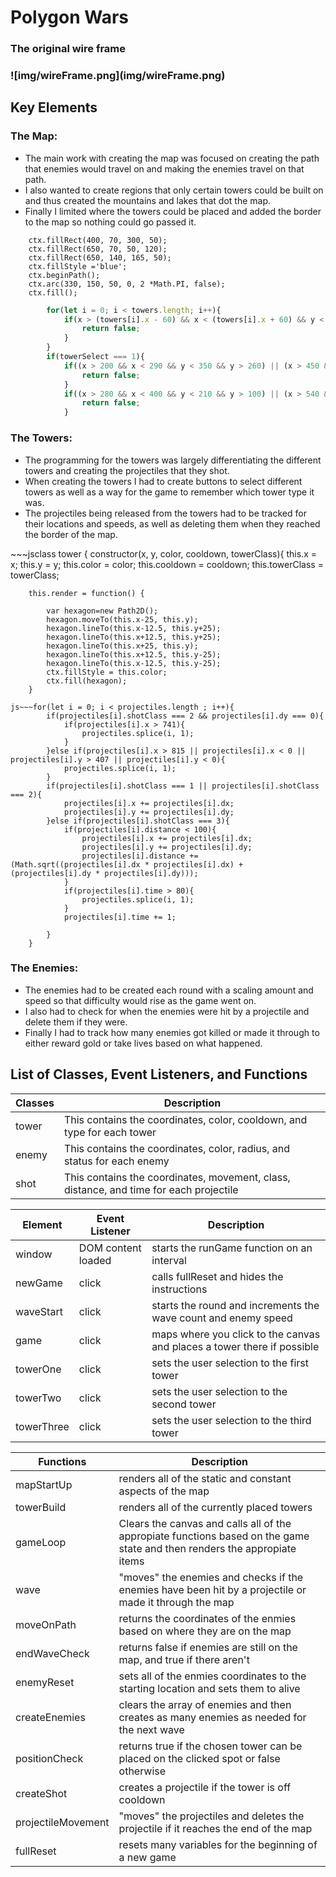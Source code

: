 <h1>Polygon Wars</h1>


<h3>The original wire frame<h3>
![img/wireFrame.png](img/wireFrame.png)

<h2> Key Elements</h2>
  <h3>The Map:</h3>
  <ul>
    <li>The main work with creating the map was focused on creating the path that enemies would travel on and making the enemies travel on that path.</li>
    <li>I also wanted to create regions that only certain towers could be built on and thus created the mountains and lakes that dot the map.</li>
    <li>Finally I limited where the towers could be placed and added the border to the map so nothing could go passed it.  </li>
  </ul>

~~~jsctx.fillRect(400, 70, 50, 190);
    ctx.fillRect(400, 70, 300, 50);
    ctx.fillRect(650, 70, 50, 120);
    ctx.fillRect(650, 140, 165, 50);
    ctx.fillStyle ='blue';
    ctx.beginPath();
    ctx.arc(330, 150, 50, 0, 2 *Math.PI, false);
    ctx.fill();
~~~
~~~js if ( (x < 150 || x > 200 || y < 210) && (x < 150 || x > 450 || y < 210 || y > 260) && (x < 400 || x > 450 || y < 70 || y > 260) && (x < 400 || x > 700 || y < 70 || y > 120) && (x < 650 || x > 700 || y < 70 || y > 190) && (x < 650 || y < 140 || y > 190)){
        for(let i = 0; i < towers.length; i++){
            if(x > (towers[i].x - 60) && x < (towers[i].x + 60) && y < (towers[i].y + 60) && y > (towers[i].y - 60)){
                return false;
            }
        }
        if(towerSelect === 1){
            if((x > 200 && x < 290 && y < 350 && y > 260) || (x > 450 && x < 540 && y < 210 && y > 120)){
                return false;
            }
            if((x > 280 && x < 400 && y < 210 && y > 100) || (x > 540 && x < 650 && y < 210 && y > 120)){
                return false;
            }
  ~~~
  <h3>The Towers:</h3>
  <ul>
    <li>The programming for the towers was largely differentiating the different towers and creating the projectiles that they shot.</li>
    <li>When creating the towers I had to create buttons to select different towers as well as a way for the game to remember which tower type it was.</li>
    <li>The projectiles being released from the towers had to be tracked for their locations and speeds, as well as deleting them when they reached the border of the map.</li>
  </ul>
  ~~~jsclass tower {
    constructor(x, y, color, cooldown, towerClass){
        this.x = x;
        this.y = y;
        this.color = color;
        this.cooldown = cooldown;
        this.towerClass = towerClass;
    
        this.render = function() {

            var hexagon=new Path2D();
            hexagon.moveTo(this.x-25, this.y);
            hexagon.lineTo(this.x-12.5, this.y+25);
            hexagon.lineTo(this.x+12.5, this.y+25);
            hexagon.lineTo(this.x+25, this.y);
            hexagon.lineTo(this.x+12.5, this.y-25);
            hexagon.lineTo(this.x-12.5, this.y-25);
            ctx.fillStyle = this.color;
            ctx.fill(hexagon);
        }
~~~
js~~~for(let i = 0; i < projectiles.length ; i++){
        if(projectiles[i].shotClass === 2 && projectiles[i].dy === 0){
            if(projectiles[i].x > 741){
                projectiles.splice(i, 1);
            }
        }else if(projectiles[i].x > 815 || projectiles[i].x < 0 || projectiles[i].y > 407 || projectiles[i].y < 0){
            projectiles.splice(i, 1);
        }
        if(projectiles[i].shotClass === 1 || projectiles[i].shotClass === 2){
            projectiles[i].x += projectiles[i].dx;
            projectiles[i].y += projectiles[i].dy;
        }else if(projectiles[i].shotClass === 3){
            if(projectiles[i].distance < 100){
                projectiles[i].x += projectiles[i].dx;
                projectiles[i].y += projectiles[i].dy;
                projectiles[i].distance += (Math.sqrt((projectiles[i].dx * projectiles[i].dx) + (projectiles[i].dy * projectiles[i].dy)));
            }
            if(projectiles[i].time > 80){
                projectiles.splice(i, 1);
            }
            projectiles[i].time += 1;

        }
    }
~~~
  <h3>The Enemies:</h3>
  <ul>
    <li>The enemies had to be created each round with a scaling amount and speed so that difficulty would rise as the game went on.</li>
    <li>I also had to check for when the enemies were hit by a projectile and delete them if they were.</li>
    <li>Finally I had to track how many enemies got killed or made it through to either reward gold or take lives based on what happened.</li>
  </ul>
<h2> List of Classes, Event Listeners, and Functions </h2>
  <table>
        <thead>
            <tr>
                <th>Classes</th>
                <th>Description</th>
            </tr>
        </thead>
        <tbody>
          <tr>
            <td>tower</td>
            <td>This contains the coordinates, color, cooldown, and type for each tower</td>
          </tr>
          <tr>
            <td>enemy</td>
            <td>This contains the coordinates, color, radius, and status for each enemy</td>
          </tr>
          <tr>
            <td>shot</td>
            <td>This contains the coordinates, movement, class, distance, and time for each projectile</td>
          </tr>
        </tbody>
 </table>
 <table>
   <thead>
     <tr>
       <th>Element</th>
       <th>Event Listener</th>
       <th>Description</th>
     </tr>
   </thead>
   <tbody>
     <tr>
       <td>window</td>
       <td>DOM content loaded</td>
       <td>starts the runGame function on an interval</td>
     </tr>
     <tr>
       <td>newGame</td>
       <td>click</td>
       <td>calls fullReset and hides the instructions</td>
     </tr>
     <tr>
       <td>waveStart</td>
       <td>click</td>
       <td>starts the round and increments the wave count and enemy speed</td>
     </tr>
     <tr>
       <td>game</td>
       <td>click</td>
       <td>maps where you click to the canvas and places a tower there if possible</td>
     </tr>
     <tr>
       <td>towerOne</td>
       <td>click</td>
       <td>sets the user selection to the first tower</td>
     </tr>
     <tr>
       <td>towerTwo</td>
       <td>click</td>
       <td>sets the user selection to the second tower</td>
     </tr>
     <tr>
       <td>towerThree</td>
       <td>click</td>
       <td>sets the user selection to the third tower</td>
     </tr>
  </table>
 <table>
        <thead>
            <tr>
                <th>Functions</th>
                <th>Description</th>
            </tr>
        </thead>
        <tbody>
          <tr>
            <td>mapStartUp</td>
            <td>renders all of the static and constant aspects of the map</td>
          </tr>
          <tr>
            <td>towerBuild</td>
            <td>renders all of the currently placed towers</td>
          </tr>
          <tr>
            <td>gameLoop</td>
            <td>Clears the canvas and calls all of the appropiate functions based on the game state and then renders the appropiate items</td>
          </tr>
          <tr>
            <td>wave</td>
            <td>"moves" the enemies and checks if the enemies have been hit by a projectile or made it through the map</td>
          </tr>
          <tr>
            <td>moveOnPath</td>
            <td>returns the coordinates of the enmies based on where they are on the map</td>
          </tr>
          <tr>
            <td>endWaveCheck</td>
            <td>returns false if enemies are still on the map, and true if there aren't</td>
          </tr>
          <tr>
            <td>enemyReset</td>
            <td>sets all of the enmies coordinates to the starting location and sets them to alive</td>
          </tr>
          <tr>
            <td>createEnemies</td>
            <td>clears the array of enemies and then creates as many enemies as needed for the next wave</td>
          </tr>
          <tr>
            <td>positionCheck</td>
            <td>returns true if the chosen tower can be placed on the clicked spot or false otherwise</td>
          </tr>
          <tr>
            <td>createShot</td>
            <td>creates a projectile if the tower is off cooldown </td>
          </tr>
          <tr>
            <td>projectileMovement</td>
            <td>"moves" the projectiles and deletes the projectile if it reaches the end of the map</td>
          </tr>
          <tr>
            <td>fullReset</td>
            <td>resets many variables for the beginning of a new game</td>
          </tr>
        </tbody>
  </table>
